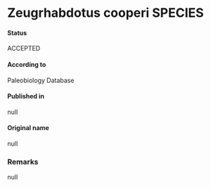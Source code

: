 Zeugrhabdotus cooperi SPECIES
=======

#### Status
ACCEPTED

#### According to
Paleobiology Database

#### Published in
null

#### Original name
null

### Remarks
null